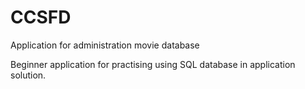 # CCSFD
Application for administration movie database

Beginner application for practising using SQL database in application solution.
